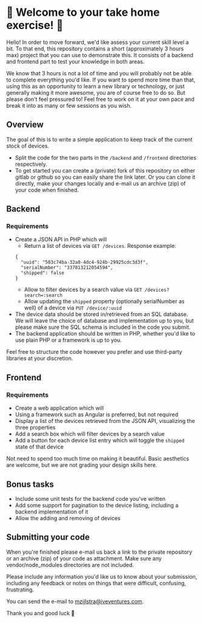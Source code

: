 # 🎉 Welcome to your take home exercise! 🎉

Hello! In order to move forward, we'd like assess your current skill level a bit. To that end, this repository contains a short (approximately 3 hours max) project that you can use to demonstrate this. It consists of a backend and frontend part to test your knowledge in both areas.

We know that 3 hours is not a lot of time and you will probably not be able to complete everything you'd like. If you want to spend more time than that, using this as an opportunity to learn a new library or technology, or just generally making it more awesome, you are of course free to do so. But please don't feel pressured to! Feel free to work on it at your own pace and break it into as many or few sessions as you wish.

## Overview
The goal of this is to write a simple application to keep track of the current stock of devices.

- Split the code for the two parts in the `/backend` and `/frontend` directories respectively.
- To get started you can create a (private) fork of this repository on either gitlab or github so you can easily share the link later. Or you can clone it directly, make your changes locally and e-mail us an archive (zip) of your code when finished.

## Backend
### Requirements
- Create a JSON API in PHP which will
  - Return a list of devices via `GET /devices`. Response example:
  ```
  {
    "uuid": "503c74ba-32a0-4dc4-924b-29925cdc3d3f",
    "serialNumber": "337013212054594",
    "shipped": false
  }
  ```
  - Allow to filter devices by a search value via `GET /devices?search=:search`
  - Allow updating the `shipped` property (optionally serialNumber as well) of a device via `PUT /device/:uuid`
- The device data should be stored in/retrieved from an SQL database. We will leave the choice of database and implementation up to you, but please make sure the SQL schema is included in the code you submit.
- The backend application should be written in PHP, whether you'd like to use plain PHP or a framework is up to you.

Feel free to structure the code however you prefer and use third-party libraries at your discretion.

## Frontend
### Requirements
- Create a web application which will
 - Using a framework such as Angular is preferred, but not required
 - Display a list of the devices retrieved from the JSON API, visualizing the three properties
 - Add a search box which will filter devices by a search value
 - Add a button for each device list entry which will toggle the `shipped` state of that device

Not need to spend too much time on making it beautiful. Basic aesthetics are welcome, but we are not grading your design skills here.

## Bonus tasks
 - Include some unit tests for the backend code you've written
 - Add some support for pagination to the device listing, including a backend implementation of it
 - Allow the adding and removing of devices

## Submitting your code
When you're finished please e-mail us back a link to the private repository or an archive (zip) of your code as attachment. Make sure any vendor/node_modules directories are not included.

Please include any information you'd like us to know about your submission, including any feedback or notes on things that were difficult, confusing, frustrating.

You can send the e-mail to mzijlstra@iveventures.com.

Thank you and good luck 🙏
